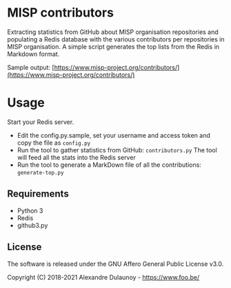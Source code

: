 # MISP contributors

Extracting statistics from GitHub about MISP organisation repositories and populating
a Redis database with the various contributors per repositories in MISP organisation.
A simple script generates the top lists from the Redis in Markdown format.

Sample output: [https://www.misp-project.org/contributors/](https://www.misp-project.org/contributors/)

# Usage

Start your Redis server.

- Edit the config.py.sample, set your username and access token and copy the file as `config.py`
- Run the tool to gather statistics from GitHub: `contributors.py` The tool will feed all the stats into the Redis server
- Run the tool to generate a MarkDown file of all the contributions: `generate-top.py`

## Requirements

- Python 3
- Redis
- github3.py

## License

The software is released under the GNU Affero General Public License v3.0.

Copyright (C) 2018-2021 Alexandre Dulaunoy - https://www.foo.be/
